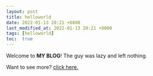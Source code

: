 ```yaml
---
layout: post
title: helloworld
date: 2022-01-13 20:21 +0800
last_modified_at: 2022-01-13 20:21 +0800
tags: [helloworld]
toc:  true
---
```


Welcome to **MY BLOG**! 
The guy was lazy and left nothing.

Want to see more? <a href="https://62hz.github.io/">click here.</a>